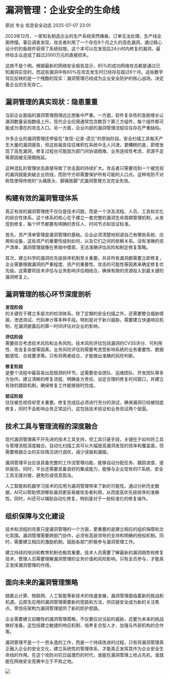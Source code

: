#  漏洞管理：企业安全的生命线  
原创 专业  信息安全动态   2025-07-07 23:01  
  
2023年12月，一家知名制造企业的生产系统突然瘫痪，订单无法处理，生产线全面停摆。事后调查发现，攻击者利用了一个存在8个月之久的高危漏洞，通过精心设计的钓鱼邮件获得了系统权限。这个本可以在发现后24小时内修复的漏洞，最终给企业造成了超过2000万元的直接损失。  
  
这绝不是个例。根据最新的网络安全报告显示，85%的成功网络攻击都是通过已知漏洞实现的，而这些漏洞中有60%在攻击发生时已经存在超过6个月。这些数字背后反映的是一个残酷的现实：漏洞管理已经成为企业安全防护的核心战场，决定着企业的生死存亡。  
## 漏洞管理的真实现状：隐患重重  
  
当前企业面临的漏洞管理困境远比想象中严重。一方面，软件复杂性的急剧增长让漏洞数量呈指数级上升。现代企业应用通常包含数百个第三方组件，每个组件都可能成为潜在的攻击入口。另一方面，企业内部的漏洞管理流程往往存在严重缺陷。  
  
许多企业的漏洞管理还停留在"发现-记录-遗忘"的原始阶段。安全扫描工具每天产生大量的漏洞报告，但这些报告往往堆积在系统中无人问津。更糟糕的是，即使发现了高危漏洞，修复过程也可能因为部门间协调困难、业务连续性考虑、资源不足等原因被无限期拖延。  
  
这种混乱的管理状态直接导致了攻击面的持续扩大。攻击者只需要找到一个被忽视的漏洞就能突破企业防线，而防守方却需要保护所有可能的入口点。这种攻防不对称性使得传统的"头痛医头、脚痛医脚"式漏洞管理方法完全失效。  
## 构建有效的漏洞管理体系  
  
真正有效的漏洞管理绝不仅仅是技术问题，而是一个涉及流程、人员、工具和文化的综合性体系。这个体系的核心在于建立一套完整的漏洞生命周期管理机制，从发现到修复，每个环节都要有明确的责任人、时间节点和验证标准。  
  
首先，资产清单管理是漏洞管理的基础。企业必须清楚地知道自己有哪些系统、应用和设备，这些资产的重要性级别如何，以及它们之间的依赖关系。没有准确的资产清单，漏洞管理就像在黑暗中摸索，无法准确评估风险和制定修复策略。  
  
其次，建立科学的漏洞优先级排序机制至关重要。并非所有漏洞都需要立即修复，企业需要根据漏洞的严重程度、资产的重要性、攻击的可能性等因素来确定修复优先级。这需要将技术评估与业务影响评估相结合，确保有限的资源投入到最关键的漏洞修复上。  
## 漏洞管理的核心环节深度剖析  
  
**发现阶段**  
的关键在于建立多层次的检测体系。除了定期的安全扫描之外，还需要整合威胁情报、渗透测试、代码审计等多种手段。特别是对于新兴威胁，需要建立快速响应机制，在漏洞披露后的第一时间评估对企业的影响。  
  
**评估阶段**  
需要综合考虑技术风险和业务风险。技术风险评估包括漏洞的CVSS评分、可利用性、攻击复杂度等因素。业务风险评估则需要考虑受影响系统的业务重要性、数据敏感性、合规要求等。只有将两者结合，才能做出准确的风险判断。  
  
**修复阶段**  
是整个流程中最容易出现瓶颈的环节。这需要安全团队、运维团队、开发团队等多方协作。建立清晰的修复流程、明确各方责任、设定合理的修复时间窗口，并建立有效的跟踪机制，确保修复工作能够按时完成。  
  
**验证阶段**  
往往被忽视但却至关重要。修复完成后必须进行充分的测试，确保漏洞已经被彻底修复，同时不会影响业务正常运行。这包括技术验证和业务验证两个层面。  
## 技术工具与管理流程的深度融合  
  
现代漏洞管理离不开先进的技术工具支持，但工具只是手段，关键在于如何将工具与管理流程深度融合。自动化扫描工具可以大幅提高漏洞发现的效率和覆盖面，但需要根据企业的实际情况进行调优，减少误报和漏报。  
  
漏洞管理平台应该具备完整的工作流管理功能，能够自动分配任务、跟踪进度、提供报告。同时，平台还需要具备良好的集成能力，能够与企业现有的IT系统、安全工具无缝对接，避免形成信息孤岛。  
  
人工智能和机器学习技术的应用为漏洞管理带来了新的可能性。通过分析历史数据，AI可以帮助预测哪些漏洞更容易被攻击者利用，从而提高优先级排序的准确性。同时，AI还可以辅助自动化修复，特别是对于一些标准化的修复操作。  
## 组织保障与文化建设  
  
技术和流程的完善只是漏洞管理的一个方面，更重要的是建立相应的组织保障和文化氛围。漏洞管理需要跨部门协作，必须有高层领导的支持和明确的授权机制。同时，需要建立相应的激励机制，鼓励各部门积极参与漏洞管理工作。  
  
建立持续的培训和教育机制也极其重要。技术人员需要了解最新的漏洞趋势和修复技术，管理人员需要理解漏洞管理的业务价值和风险影响。只有全员参与，才能真正发挥漏洞管理的作用。  
## 面向未来的漏洞管理策略  
  
随着云计算、物联网、人工智能等新技术的快速发展，漏洞管理面临着新的挑战和机遇。云原生应用的漏洞管理需要新的思路和方法，供应链安全成为新的关注焦点，零信任架构为漏洞管理提供了新的防护思路。  
  
企业需要建立前瞻性的漏洞管理策略，不仅要应对当前的威胁，还要为未来的挑战做好准备。这包括建立敏捷的响应机制、培养复合型人才、加强与外部机构的合作等。  
  
漏洞管理不是一个一劳永逸的工作，而是一个持续改进的过程。只有将漏洞管理真正融入企业的安全文化，建立系统性的管理体系，才能真正发挥其作为企业安全生命线的作用。在这个攻防对抗日益激烈的时代，谁能在漏洞管理上抢占先机，谁就能在网络安全竞赛中立于不败之地。  
  
![](https://mmbiz.qpic.cn/mmbiz_png/HPjboWok4tebR9CuVaVWUcibiazUdHCqeDf5IP2ISMBXYCGjRlrLxjicibvGHQTQVvnErYYMyjnYPlLFG4ee7Tiagyw/640?wx_fmt=png&from=appmsg "")  
  
